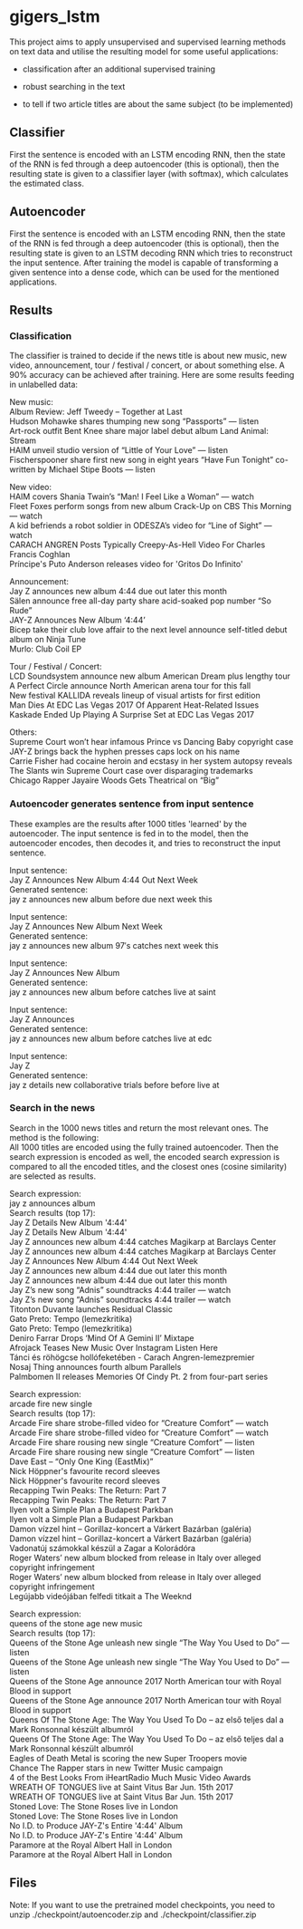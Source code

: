 # gigers_lstm
This project aims to apply unsupervised and supervised learning methods on text data and utilise the resulting model for some useful applications:

* classification after an additional supervised training

* robust searching in the text

* to tell if two article titles are about the same subject (to be implemented)

## Classifier

First the sentence is encoded with an LSTM encoding RNN, then the state of the RNN is fed through a deep autoencoder (this is optional), then the resulting state is given to a classifier layer (with softmax), which calculates the estimated class.

## Autoencoder

First the sentence is encoded with an LSTM encoding RNN, then the state of the RNN is fed through a deep autoencoder (this is optional), then the resulting state is given to an LSTM decoding RNN which tries to reconstruct the input sentence. After training the model is capable of transforming a given sentence into a dense code, which can be used for the mentioned applications.

## Results

### Classification

The classifier is trained to decide if the news title is about new music, new video, announcement, tour / festival / concert, or about something else. A 90% accuracy can be achieved after training. Here are some results feeding in unlabelled data:

New music: <br />
Album Review: Jeff Tweedy – Together at Last <br />
Hudson Mohawke shares thumping new song “Passports” — listen <br />
Art-rock outfit Bent Knee share major label debut album Land Animal: Stream <br />
HAIM unveil studio version of “Little of Your Love” — listen <br />
Fischerspooner share first new song in eight years “Have Fun Tonight” co-written by Michael Stipe Boots — listen

New video: <br />
HAIM covers Shania Twain’s “Man! I Feel Like a Woman” — watch <br />
Fleet Foxes perform songs from new album Crack-Up on CBS This Morning — watch <br />
A kid befriends a robot soldier in ODESZA’s video for “Line of Sight” — watch <br />
CARACH ANGREN Posts Typically Creepy-As-Hell Video For Charles Francis Coghlan <br />
Príncipe's Puto Anderson releases video for 'Gritos Do Infinito'

Announcement: <br />
Jay Z announces new album 4:44 due out later this month <br />
Sälen announce free all-day party share acid-soaked pop number “So Rude” <br />
JAY-Z Announces New Album ‘4:44’ <br />
Bicep take their club love affair to the next level announce self-titled debut album on Ninja Tune <br />
Murlo: Club Coil EP

Tour / Festival / Concert: <br />
LCD Soundsystem announce new album American Dream plus lengthy tour <br />
A Perfect Circle announce North American arena tour for this fall <br />
New festival KALLIDA reveals lineup of visual artists for first edition <br />
Man Dies At EDC Las Vegas 2017 Of Apparent Heat-Related Issues <br />
Kaskade Ended Up Playing A Surprise Set at EDC Las Vegas 2017

Others: <br />
Supreme Court won’t hear infamous Prince vs Dancing Baby copyright case <br />
JAY-Z brings back the hyphen presses caps lock on his name <br />
Carrie Fisher had cocaine heroin and ecstasy in her system autopsy reveals <br />
The Slants win Supreme Court case over disparaging trademarks <br />
Chicago Rapper Jayaire Woods Gets Theatrical on “Big”

### Autoencoder generates sentence from input sentence

These examples are the results after 1000 titles 'learned' by the autoencoder. The input sentence is fed in to the model, then the autoencoder encodes, then decodes it, and tries to reconstruct the input sentence.

Input sentence: <br />
Jay Z Announces New Album 4:44 Out Next Week <br />
Generated sentence: <br />
jay z announces new album before due next week this

Input sentence: <br />
Jay Z Announces New Album Next Week <br />
Generated sentence: <br />
jay z announces new album 97′s catches next week this

Input sentence: <br />
Jay Z Announces New Album <br />
Generated sentence: <br />
jay z announces new album before catches live at saint

Input sentence: <br />
Jay Z Announces <br />
Generated sentence: <br />
jay z announces new album before catches live at edc

Input sentence: <br />
Jay Z <br />
Generated sentence: <br />
jay z details new collaborative trials before before live at

### Search in the news

Search in the 1000 news titles and return the most relevant ones. The method is the following: <br />
All 1000 titles are encoded using the fully trained autoencoder. Then the search expression is encoded as well, the encoded search expression is compared to all the encoded titles, and the closest ones (cosine similarity) are selected as results.

Search expression: <br />
jay z announces album <br />
Search results (top 17): <br />
Jay Z Details New Album '4:44' <br />
Jay Z Details New Album '4:44' <br />
Jay Z announces new album 4:44 catches Magikarp at Barclays Center <br />
Jay Z announces new album 4:44 catches Magikarp at Barclays Center <br />
Jay Z Announces New Album 4:44 Out Next Week <br />
Jay Z announces new album 4:44 due out later this month <br />
Jay Z announces new album 4:44 due out later this month <br />
Jay Z’s new song “Adnis” soundtracks 4:44 trailer — watch <br />
Jay Z’s new song “Adnis” soundtracks 4:44 trailer — watch <br />
Titonton Duvante launches Residual Classic <br />
Gato Preto: Tempo (lemezkritika) <br />
Gato Preto: Tempo (lemezkritika) <br />
Deniro Farrar Drops ‘Mind Of A Gemini II’ Mixtape <br />
Afrojack Teases New Music Over Instagram Listen Here <br />
Tánci és röhögcse hollófeketében - Carach Angren-lemezpremier <br />
Nosaj Thing announces fourth album Parallels <br />
Palmbomen II releases Memories Of Cindy Pt. 2 from four-part series <br />

Search expression: <br />
arcade fire new single <br />
Search results (top 17): <br />
Arcade Fire share strobe-filled video for “Creature Comfort” — watch <br />
Arcade Fire share strobe-filled video for “Creature Comfort” — watch <br />
Arcade Fire share rousing new single “Creature Comfort” — listen <br />
Arcade Fire share rousing new single “Creature Comfort” — listen <br />
Dave East – “Only One King (EastMix)” <br />
Nick Höppner's favourite record sleeves <br />
Nick Höppner's favourite record sleeves <br />
Recapping Twin Peaks: The Return: Part 7 <br />
Recapping Twin Peaks: The Return: Part 7 <br />
Ilyen volt a Simple Plan a Budapest Parkban <br />
Ilyen volt a Simple Plan a Budapest Parkban <br />
Damon vízzel hint – Gorillaz-koncert a Várkert Bazárban (galéria) <br />
Damon vízzel hint – Gorillaz-koncert a Várkert Bazárban (galéria) <br />
Vadonatúj számokkal készül a Zagar a Kolorádóra <br />
Roger Waters’ new album blocked from release in Italy over alleged copyright infringement <br />
Roger Waters’ new album blocked from release in Italy over alleged copyright infringement <br />
Legújabb videójában felfedi titkait a The Weeknd <br />

Search expression: <br />
queens of the stone age new music <br />
Search results (top 17): <br />
Queens of the Stone Age unleash new single “The Way You Used to Do” — listen <br />
Queens of the Stone Age unleash new single “The Way You Used to Do” — listen <br />
Queens of the Stone Age announce 2017 North American tour with Royal Blood in support <br />
Queens of the Stone Age announce 2017 North American tour with Royal Blood in support <br />
Queens Of The Stone Age: The Way You Used To Do – az első teljes dal a Mark Ronsonnal készült albumról <br />
Queens Of The Stone Age: The Way You Used To Do – az első teljes dal a Mark Ronsonnal készült albumról <br />
Eagles of Death Metal is scoring the new Super Troopers movie <br />
Chance The Rapper stars in new Twitter Music campaign <br />
4 of the Best Looks From iHeartRadio Much Music Video Awards <br />
WREATH OF TONGUES live at Saint Vitus Bar Jun. 15th 2017 <br />
WREATH OF TONGUES live at Saint Vitus Bar Jun. 15th 2017 <br />
Stoned Love: The Stone Roses live in London <br />
Stoned Love: The Stone Roses live in London <br />
No I.D. to Produce JAY-Z's Entire '4:44' Album <br />
No I.D. to Produce JAY-Z's Entire '4:44' Album <br />
Paramore at the Royal Albert Hall in London <br />
Paramore at the Royal Albert Hall in London <br />

## Files

Note: If you want to use the pretrained model checkpoints, you need to unzip ./checkpoint/autoencoder.zip and ./checkpoint/classifier.zip

